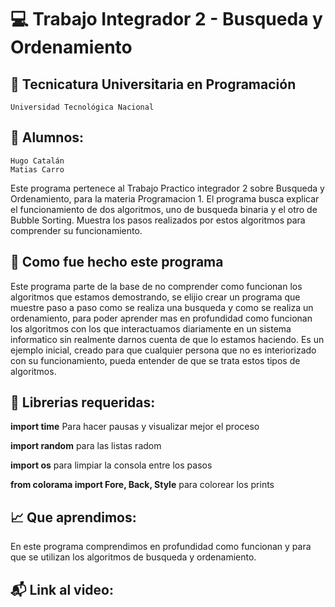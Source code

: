 # 💻 Trabajo Integrador 2 - Busqueda y Ordenamiento

## 📂 Tecnicatura Universitaria en Programación
    Universidad Tecnológica Nacional

## 👤 Alumnos:
    Hugo Catalán
    Matias Carro

Este programa pertenece al Trabajo Practico integrador 2 sobre Busqueda y Ordenamiento,  para la materia Programacion 1. 
El programa busca explicar el funcionamiento de dos algoritmos, uno de busqueda binaria y el otro de Bubble Sorting. 
Muestra los pasos realizados por estos algoritmos para comprender su funcionamiento.

## 💾 Como fue hecho este programa
Este programa parte de la base de no comprender como funcionan los algoritmos que estamos demostrando, se elijio crear 
un programa que muestre paso a paso como se realiza una busqueda y como se realiza un ordenamiento, para poder aprender 
mas en profundidad como funcionan los algoritmos con los que interactuamos diariamente en un sistema informatico sin 
realmente darnos cuenta de que lo estamos haciendo.
Es un ejemplo inicial, creado para que cualquier persona que no es interiorizado con su funcionamiento, pueda entender
de que se trata estos tipos de algoritmos. 

## 📕 Librerias requeridas:
__import time__
Para hacer pausas y visualizar mejor el proceso

__import random__
para las listas radom

__import os__
para limpiar la consola entre los pasos

__from colorama import Fore, Back, Style__
para colorear los prints

## 📈 Que aprendimos:
En este programa comprendimos en profundidad como funcionan y para que se utilizan los algoritmos de busqueda y ordenamiento.

## 📬  Link al video:


